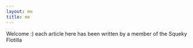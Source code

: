 ```yaml
---
layout: me
title: me
---
```


Welcome :) each article here has been written by a member of the Squeky Flotilla